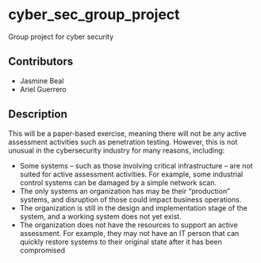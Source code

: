 # cyber_sec_group_project

Group project for cyber security

## Contributors

* Jasmine Beal
* Ariel Guerrero

## Description

This will be a paper-based exercise, meaning there will not be any active assessment activities such as
penetration testing. However, this is not unusual in the cybersecurity industry for many reasons,
including:

* Some systems – such as those involving critical infrastructure – are not suited for active
assessment activities. For example, some industrial control systems can be damaged by a simple
network scan.  
* The only systems an organization has may be their “production” systems, and disruption of
those could impact business operations.
* The organization is still in the design and implementation stage of the system, and a working
system does not yet exist.
* The organization does not have the resources to support an active assessment. For example,
they may not have an IT person that can quickly restore systems to their original state after it
has been compromised  
